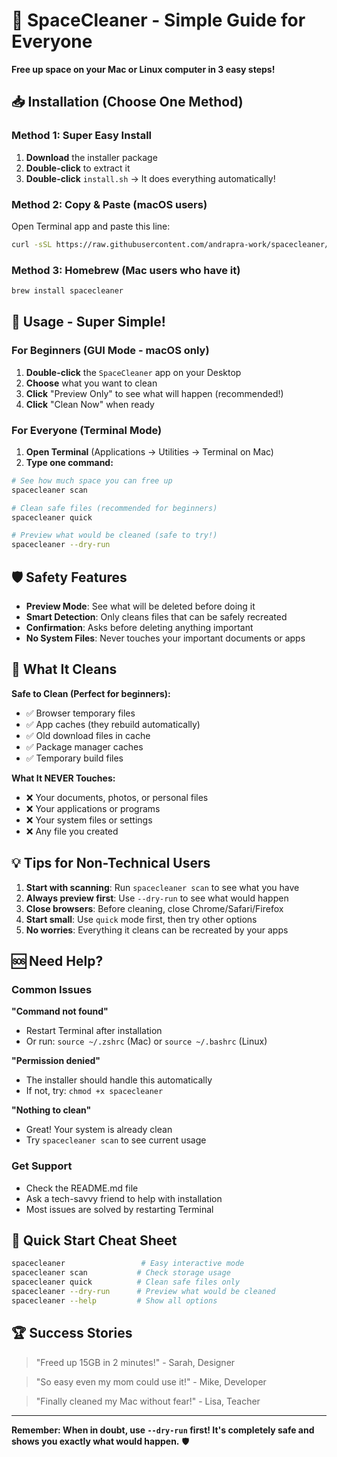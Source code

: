 # 🧹 SpaceCleaner - Simple Guide for Everyone

**Free up space on your Mac or Linux computer in 3 easy steps!**

## 📥 Installation (Choose One Method)

### Method 1: Super Easy Install
1. **Download** the installer package
2. **Double-click** to extract it
3. **Double-click** `install.sh` → It does everything automatically!

### Method 2: Copy & Paste (macOS users)
Open Terminal app and paste this line:
```bash
curl -sSL https://raw.githubusercontent.com/andrapra-work/spacecleaner/main/install.sh | bash
```

### Method 3: Homebrew (Mac users who have it)
```bash
brew install spacecleaner
```

## 🚀 Usage - Super Simple!

### For Beginners (GUI Mode - macOS only)
1. **Double-click** the `SpaceCleaner` app on your Desktop
2. **Choose** what you want to clean
3. **Click** "Preview Only" to see what will happen (recommended!)
4. **Click** "Clean Now" when ready

### For Everyone (Terminal Mode)
1. **Open Terminal** (Applications → Utilities → Terminal on Mac)
2. **Type one command:**

```bash
# See how much space you can free up
spacecleaner scan

# Clean safe files (recommended for beginners)  
spacecleaner quick

# Preview what would be cleaned (safe to try!)
spacecleaner --dry-run
```

## 🛡️ Safety Features

- **Preview Mode**: See what will be deleted before doing it
- **Smart Detection**: Only cleans files that can be safely recreated
- **Confirmation**: Asks before deleting anything important
- **No System Files**: Never touches your important documents or apps

## 🧹 What It Cleans

**Safe to Clean (Perfect for beginners):**
- ✅ Browser temporary files 
- ✅ App caches (they rebuild automatically)
- ✅ Old download files in cache
- ✅ Package manager caches
- ✅ Temporary build files

**What It NEVER Touches:**
- ❌ Your documents, photos, or personal files
- ❌ Your applications or programs
- ❌ Your system files or settings
- ❌ Any file you created

## 💡 Tips for Non-Technical Users

1. **Start with scanning**: Run `spacecleaner scan` to see what you have
2. **Always preview first**: Use `--dry-run` to see what would happen
3. **Close browsers**: Before cleaning, close Chrome/Safari/Firefox
4. **Start small**: Use `quick` mode first, then try other options
5. **No worries**: Everything it cleans can be recreated by your apps

## 🆘 Need Help?

### Common Issues

**"Command not found"**
- Restart Terminal after installation
- Or run: `source ~/.zshrc` (Mac) or `source ~/.bashrc` (Linux)

**"Permission denied"**  
- The installer should handle this automatically
- If not, try: `chmod +x spacecleaner`

**"Nothing to clean"**
- Great! Your system is already clean
- Try `spacecleaner scan` to see current usage

### Get Support
- Check the README.md file
- Ask a tech-savvy friend to help with installation
- Most issues are solved by restarting Terminal

## 🎯 Quick Start Cheat Sheet

```bash
spacecleaner                 # Easy interactive mode
spacecleaner scan           # Check storage usage  
spacecleaner quick          # Clean safe files only
spacecleaner --dry-run      # Preview what would be cleaned
spacecleaner --help         # Show all options
```

## 🏆 Success Stories

> "Freed up 15GB in 2 minutes!" - Sarah, Designer

> "So easy even my mom could use it!" - Mike, Developer  

> "Finally cleaned my Mac without fear!" - Lisa, Teacher

---

**Remember: When in doubt, use `--dry-run` first! It's completely safe and shows you exactly what would happen.** 🛡️